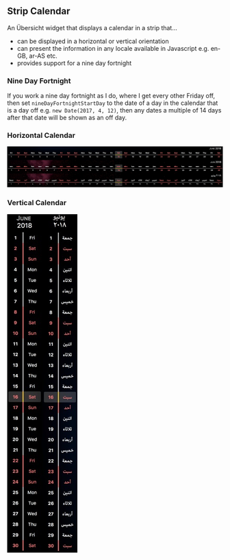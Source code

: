 ## Strip Calendar ##

An Übersicht widget that displays a calendar in a strip that...

* can be displayed in a horizontal or vertical orientation
* can present the information in any locale available in Javascript e.g. en-GB, ar-AS etc.
* provides support for a nine day fortnight

### Nine Day Fortnight ###

If you work a nine day fortnight as I do, where I get every other Friday off, then set `nineDayFortnightStartDay` to the date of a day in the calendar that is a day off e.g. `new Date(2017, 4, 12)`, then any dates a multiple of 14 days after that date will be shown as an off day.

### Horizontal Calendar ###

![Horizontal Calendar](calendar-horizontal.jpg)

### Vertical Calendar ###

![Vertical Calendar](calendar-vertical.jpg)
